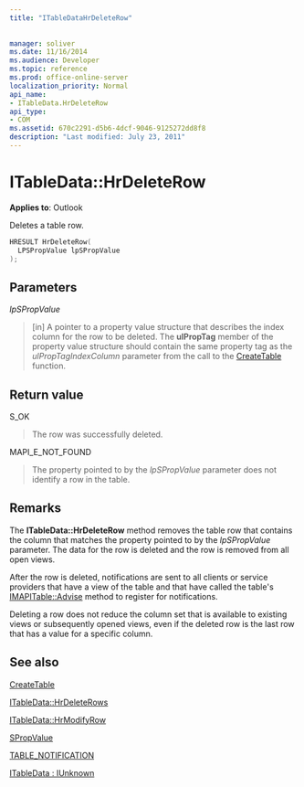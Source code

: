 ```yaml
---
title: "ITableDataHrDeleteRow"
 
 
manager: soliver
ms.date: 11/16/2014
ms.audience: Developer
ms.topic: reference
ms.prod: office-online-server
localization_priority: Normal
api_name:
- ITableData.HrDeleteRow
api_type:
- COM
ms.assetid: 670c2291-d5b6-4dcf-9046-9125272dd8f8
description: "Last modified: July 23, 2011"
---
```


# ITableData::HrDeleteRow

  
  
**Applies to**: Outlook 
  
Deletes a table row.
  
```cpp
HRESULT HrDeleteRow(
  LPSPropValue lpSPropValue
);
```

## Parameters

 _lpSPropValue_
  
> [in] A pointer to a property value structure that describes the index column for the row to be deleted. The **ulPropTag** member of the property value structure should contain the same property tag as the  _ulPropTagIndexColumn_ parameter from the call to the [CreateTable](createtable.md) function. 
    
## Return value

S_OK 
  
> The row was successfully deleted.
    
MAPI_E_NOT_FOUND 
  
> The property pointed to by the  _lpSPropValue_ parameter does not identify a row in the table. 
    
## Remarks

The **ITableData::HrDeleteRow** method removes the table row that contains the column that matches the property pointed to by the  _lpSPropValue_ parameter. The data for the row is deleted and the row is removed from all open views. 
  
After the row is deleted, notifications are sent to all clients or service providers that have a view of the table and that have called the table's [IMAPITable::Advise](imapitable-advise.md) method to register for notifications. 
  
Deleting a row does not reduce the column set that is available to existing views or subsequently opened views, even if the deleted row is the last row that has a value for a specific column.
  
## See also



[CreateTable](createtable.md)
  
[ITableData::HrDeleteRows](itabledata-hrdeleterows.md)
  
[ITableData::HrModifyRow](itabledata-hrmodifyrow.md)
  
[SPropValue](spropvalue.md)
  
[TABLE_NOTIFICATION](table_notification.md)
  
[ITableData : IUnknown](itabledataiunknown.md)

